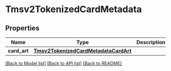 # Tmsv2TokenizedCardMetadata

## Properties
Name | Type | Description | Notes
------------ | ------------- | ------------- | -------------
**card_art** | [**Tmsv2TokenizedCardMetadataCardArt**](Tmsv2TokenizedCardMetadataCardArt.md) |  | [optional] 

[[Back to Model list]](../README.md#documentation-for-models) [[Back to API list]](../README.md#documentation-for-api-endpoints) [[Back to README]](../README.md)


